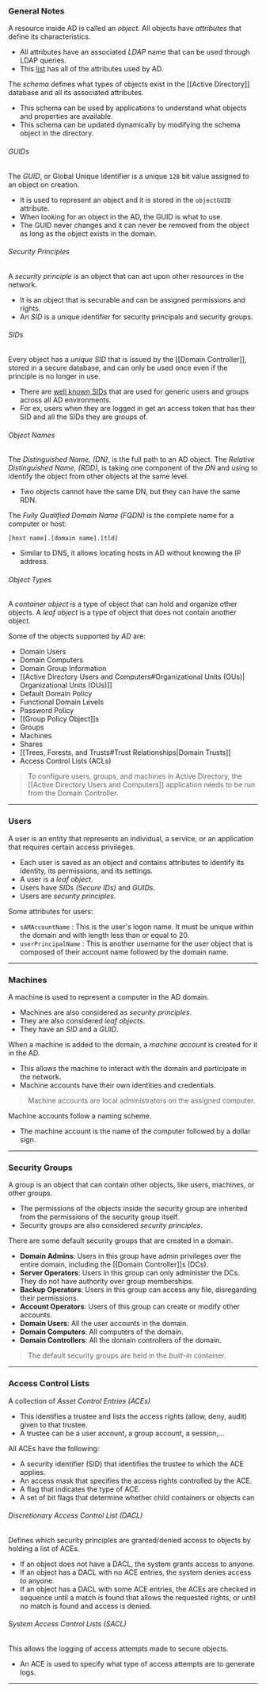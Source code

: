 ### General Notes

A resource inside AD is called an *object*. All objects have *attributes* that define its characteristics.
- All attributes have an associated *LDAP* name that can be used through LDAP queries.
- This [list](https://learn.microsoft.com/en-us/windows/win32/adschema/attributes-all) has all of the attributes used by AD.

The *schema* defines what types of objects exist in the [[Active Directory]] database and all its associated attributes.
- This schema can be used by applications to understand what objects and properties are available.
- This schema can be updated dynamically by modifying the schema object in the directory.

###### GUIDs
The *GUID*, or Global Unique Identifier is a unique `128` bit value assigned to an object on creation.
- It is used to represent an object and it is stored in the `objectGUID` attribute.
- When looking for an object in the AD, the GUID is what to use.
- The GUID never changes and it can never be removed from the object as long as the object exists in the domain.

###### Security Principles
A *security principle* is an object that can act upon other resources in the network.
- It is an object that is securable and can be assigned permissions and rights.
- An *SID* is a unique identifier for security principals and security groups. 

###### SIDs
Every object has a *unique SID* that is issued by the [[Domain Controller]], stored in a secure database, and can only be used once even if the principle is no longer in use.
- There are [well known SIDs](https://ldapwiki.com/wiki/Wiki.jsp?page=Well-known%20Security%20Identifiers) that are used for generic users and groups across all AD environments.
- For ex, users when they are logged in get an access token that has their SID and all the SIDs they are groups of.

###### Object Names

The *Distinguished Name, (DN)*, is the full path to an AD object.
The *Relative Distinguished Name, (RDD)*, is taking one component of the *DN* and using to identify the object from other objects at the same level.
- Two objects cannot have the same DN, but they can have the same RDN.

The *Fully Qualified Domain Name (FQDN)* is the complete name for a computer or host:
```
[host name].[domain name].[tld]
```
- Similar to DNS, it allows locating hosts in AD without knowing the IP address.

###### Object Types

A *container object* is a type of object that can hold and organize other objects.
A *leaf object* is a type of object that does not contain another object.

Some of the objects supported by _AD_ are:
- Domain Users
- Domain Computers
- Domain Group Information
- [[Active Directory Users and Computers#Organizational Units (OUs)| Organizational Units (OUs)]]
- Default Domain Policy
- Functional Domain Levels
- Password Policy
- [[Group Policy Object]]s
- Groups
- Machines
- Shares
- [[Trees, Forests, and Trusts#Trust Relationships|Domain Trusts]]
- Access Control Lists (ACLs)

> To configure users, groups, and machines in Active Directory, the [[Active Directory Users and Computers]] application needs to be run from the Domain Controller.

---
### Users

A user is an entity that represents an individual, a service, or an application that requires certain access privileges.
- Each user is saved as an object and contains attributes to identify its identity, its permissions, and its settings.
- A user is a _leaf object_.
- Users have _SIDs (Secure IDs)_ and _GUIDs_.
- Users are _security principles_.

Some attributes for users:
- `sAMAccountName` :  This is the user's logon name. It must be unique within the domain and with length less than or equal to 20.
- `userPrincipalName` :  This is another username for the user object that is composed of their account name followed by the domain name.

---
### Machines

A machine is used to represent a computer in the AD domain.
- Machines are also considered as _security principles_.
- They are also considered _leaf objects_.
- They have an _SID_ and a _GUID_.

When a machine is added to the domain, a _machine account_ is created for it in the AD.
- This allows the machine to interact with the domain and participate in the network.
- Machine accounts have their own identities and credentials.

> Machine accounts are local administrators on the assigned computer.

Machine accounts follow a naming scheme.
- The machine account is the name of the computer followed by a dollar sign.

---
### Security Groups

A group is an object that can contain other objects, like users, machines, or other groups.
- The permissions of the objects inside the security group are inherited from the permissions of the security group itself.
- Security groups are also considered _security principles_.

There are some default security groups that are created in a domain.
- **Domain Admins**: Users in this group have admin privileges over the entire domain, including the [[Domain Controller]]s (DCs).
- **Server Operators**: Users in this group can only administer the DCs. They do not have authority over group memberships.
- **Backup Operators**: Users in this group can access any file, disregarding their permissions.
- **Account Operators**: Users of this group can create or modify other accounts.
- **Domain Users**: All the user accounts in the domain.
- **Domain Computers**: All computers of the domain.
- **Domain Controllers**: All the domain controllers of the domain.

> The default security groups are held in the _built-in_ container.

---
### Access Control Lists

A collection of *Asset Control Entries (ACEs)*
- This identifies a trustee and lists the access rights (allow, deny, audit) given to that trustee.
- A trustee can be a user account, a group account, a session,...

All ACEs have the following:
- A security identifier (SID) that identifies the trustee to which the ACE applies.
- An access mask that specifies the access rights controlled by the ACE.
- A flag that indicates the type of ACE.
- A set of bit flags that determine whether child containers or objects can

###### Discretionary Access Control List (DACL)
Defines which security principles are granted/denied access to objects by holding a list of ACEs.
- If an object does not have a DACL, the system grants access to anyone.
- If an object has a DACL with no ACE entries, the system denies access to anyone.
- If an object has a DACL with some ACE entries, the ACEs are checked in sequence until a match is found that allows the requested rights, or until no match is found and access is denied.

###### System Access Control Lists (SACL)
This allows the logging of access attempts made to secure objects.
- An ACE is used to specify what type of access attempts are to generate logs.

---
